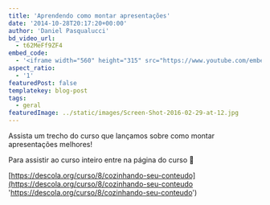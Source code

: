 ```yaml
---
title: 'Aprendendo como montar apresentações'
date: '2014-10-28T20:17:20+00:00'
author: 'Daniel Pasqualucci'
bd_video_url:
  - t62MeFf9ZF4
embed_code:
  - '<iframe width="560" height="315" src="https://www.youtube.com/embed/t62MeFf9ZF4" frameborder="0" allowfullscreen></iframe>'
aspect_ratio:
  - '1'
featuredPost: false
templatekey: blog-post
tags:
  - geral
featuredImage: ../static/images/Screen-Shot-2016-02-29-at-12.jpg
---
```


Assista um trecho do curso que lançamos sobre como montar apresentações melhores!

Para assistir ao curso inteiro entre na página do curso 🙂

[https://descola.org/curso/8/cozinhando-seu-conteudo](https://descola.org/curso/8/cozinhando-seu-conteudo 'https://descola.org/curso/8/cozinhando-seu-conteudo')
